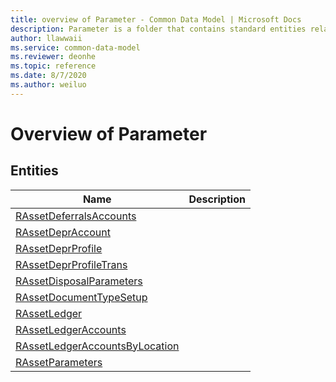 ```yaml
---
title: overview of Parameter - Common Data Model | Microsoft Docs
description: Parameter is a folder that contains standard entities related to the Common Data Model.
author: llawwaii
ms.service: common-data-model
ms.reviewer: deonhe
ms.topic: reference
ms.date: 8/7/2020
ms.author: weiluo
---
```


# Overview of Parameter


## Entities

|Name|Description|
|---|---|
|[RAssetDeferralsAccounts](RAssetDeferralsAccounts.md)||
|[RAssetDeprAccount](RAssetDeprAccount.md)||
|[RAssetDeprProfile](RAssetDeprProfile.md)||
|[RAssetDeprProfileTrans](RAssetDeprProfileTrans.md)||
|[RAssetDisposalParameters](RAssetDisposalParameters.md)||
|[RAssetDocumentTypeSetup](RAssetDocumentTypeSetup.md)||
|[RAssetLedger](RAssetLedger.md)||
|[RAssetLedgerAccounts](RAssetLedgerAccounts.md)||
|[RAssetLedgerAccountsByLocation](RAssetLedgerAccountsByLocation.md)||
|[RAssetParameters](RAssetParameters.md)||
